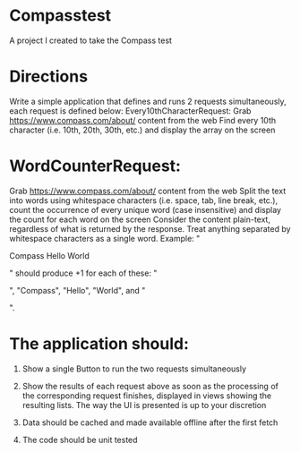 # Compasstest
A project I created to take the Compass test


# Directions
Write a simple application that defines and runs 2 requests simultaneously, each request is defined below:
Every10thCharacterRequest:
Grab https://www.compass.com/about/ content from the web
Find every 10th character (i.e. 10th, 20th, 30th, etc.) and display the array on the screen 
# WordCounterRequest:
Grab https://www.compass.com/about/ content from the web
Split the text into words using whitespace characters (i.e. space, tab, line break, etc.), count the occurrence of every unique word (case insensitive) and display the count for each word on the screen 
Consider the content plain-text, regardless of what is returned by the response. Treat anything separated
by whitespace characters as a single word. Example:
"<p> Compass Hello World </p>" should produce +1 for each of these: "<p>", "Compass",
"Hello", "World", and "</p>".
# The application should:

1. Show a single Button to run the two requests simultaneously

2. Show the results of each request above as soon as the processing of the corresponding request finishes, displayed in views showing the resulting lists. The way the UI is presented is up to your discretion

3. Data should be cached and made available offline after the first fetch 

4. The code should be unit tested

